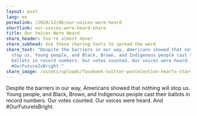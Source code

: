 ```yaml
---
layout: post
lang: en
permalink: /2020/12/06/our-voices-were-heard
shortlink: our-voices-were-heard-share
title: Our Voices Were Heard
share_header: You're almost done!
share_subhead: Use these sharing tools to spread the word
share_text: "Despite the barriers in our way, Americans showed that nothing will
  stop us. Young people, and Black, Brown, and Indigenous people cast their
  ballots in record numbers. Our votes counted. Our voices were heard. And
  #OurFutureIsBright."
share_image: /assets/uploads/facebook-twitter-postelection-hearts-stars-voices-heard.png
---
```

Despite the barriers in our way, Americans showed that nothing will stop us. Young people, and Black, Brown, and Indigenous people cast their ballots in record numbers. Our votes counted. Our voices were heard. And #OurFutureIsBright.
